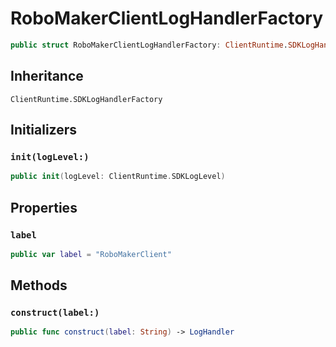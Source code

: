 # RoboMakerClientLogHandlerFactory

``` swift
public struct RoboMakerClientLogHandlerFactory: ClientRuntime.SDKLogHandlerFactory 
```

## Inheritance

`ClientRuntime.SDKLogHandlerFactory`

## Initializers

### `init(logLevel:)`

``` swift
public init(logLevel: ClientRuntime.SDKLogLevel) 
```

## Properties

### `label`

``` swift
public var label = "RoboMakerClient"
```

## Methods

### `construct(label:)`

``` swift
public func construct(label: String) -> LogHandler 
```
